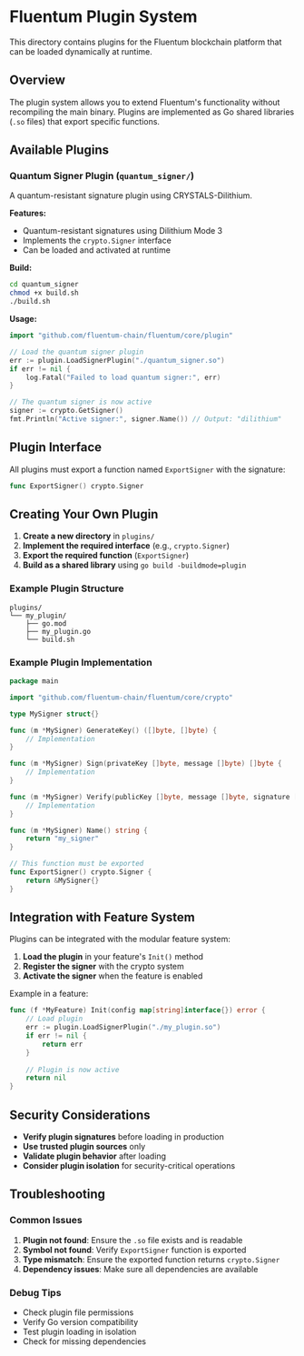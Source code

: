 # Fluentum Plugin System

This directory contains plugins for the Fluentum blockchain platform that can be loaded dynamically at runtime.

## Overview

The plugin system allows you to extend Fluentum's functionality without recompiling the main binary. Plugins are implemented as Go shared libraries (`.so` files) that export specific functions.

## Available Plugins

### Quantum Signer Plugin (`quantum_signer/`)

A quantum-resistant signature plugin using CRYSTALS-Dilithium.

**Features:**
- Quantum-resistant signatures using Dilithium Mode 3
- Implements the `crypto.Signer` interface
- Can be loaded and activated at runtime

**Build:**
```bash
cd quantum_signer
chmod +x build.sh
./build.sh
```

**Usage:**
```go
import "github.com/fluentum-chain/fluentum/core/plugin"

// Load the quantum signer plugin
err := plugin.LoadSignerPlugin("./quantum_signer.so")
if err != nil {
    log.Fatal("Failed to load quantum signer:", err)
}

// The quantum signer is now active
signer := crypto.GetSigner()
fmt.Println("Active signer:", signer.Name()) // Output: "dilithium"
```

## Plugin Interface

All plugins must export a function named `ExportSigner` with the signature:
```go
func ExportSigner() crypto.Signer
```

## Creating Your Own Plugin

1. **Create a new directory** in `plugins/`
2. **Implement the required interface** (e.g., `crypto.Signer`)
3. **Export the required function** (`ExportSigner`)
4. **Build as a shared library** using `go build -buildmode=plugin`

### Example Plugin Structure

```
plugins/
└── my_plugin/
    ├── go.mod
    ├── my_plugin.go
    └── build.sh
```

### Example Plugin Implementation

```go
package main

import "github.com/fluentum-chain/fluentum/core/crypto"

type MySigner struct{}

func (m *MySigner) GenerateKey() ([]byte, []byte) {
    // Implementation
}

func (m *MySigner) Sign(privateKey []byte, message []byte) []byte {
    // Implementation
}

func (m *MySigner) Verify(publicKey []byte, message []byte, signature []byte) bool {
    // Implementation
}

func (m *MySigner) Name() string {
    return "my_signer"
}

// This function must be exported
func ExportSigner() crypto.Signer {
    return &MySigner{}
}
```

## Integration with Feature System

Plugins can be integrated with the modular feature system:

1. **Load the plugin** in your feature's `Init()` method
2. **Register the signer** with the crypto system
3. **Activate the signer** when the feature is enabled

Example in a feature:
```go
func (f *MyFeature) Init(config map[string]interface{}) error {
    // Load plugin
    err := plugin.LoadSignerPlugin("./my_plugin.so")
    if err != nil {
        return err
    }
    
    // Plugin is now active
    return nil
}
```

## Security Considerations

- **Verify plugin signatures** before loading in production
- **Use trusted plugin sources** only
- **Validate plugin behavior** after loading
- **Consider plugin isolation** for security-critical operations

## Troubleshooting

### Common Issues

1. **Plugin not found**: Ensure the `.so` file exists and is readable
2. **Symbol not found**: Verify `ExportSigner` function is exported
3. **Type mismatch**: Ensure the exported function returns `crypto.Signer`
4. **Dependency issues**: Make sure all dependencies are available

### Debug Tips

- Check plugin file permissions
- Verify Go version compatibility
- Test plugin loading in isolation
- Check for missing dependencies 